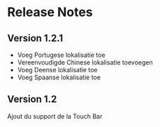 # Release Notes

## Version 1.2.1

* Voeg Portugese lokalisatie toe
* Vereenvoudigde Chinese lokalisatie toevoegen
* Voeg Deense lokalisatie toe
* Voeg Spaanse lokalisatie toe


## Version 1.2

Ajout du support de la Touch Bar
